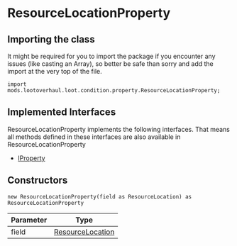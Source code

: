# ResourceLocationProperty

## Importing the class

It might be required for you to import the package if you encounter any issues (like casting an Array), so better be safe than sorry and add the import at the very top of the file.
```zenscript
import mods.lootoverhaul.loot.condition.property.ResourceLocationProperty;
```


## Implemented Interfaces
ResourceLocationProperty implements the following interfaces. That means all methods defined in these interfaces are also available in ResourceLocationProperty

- [IProperty](/mods/lootoverhaul/loot/condition/property/IProperty)

## Constructors


```zenscript
new ResourceLocationProperty(field as ResourceLocation) as ResourceLocationProperty
```
| Parameter |                            Type                            |
|-----------|------------------------------------------------------------|
| field     | [ResourceLocation](/vanilla/api/resource/ResourceLocation) |




